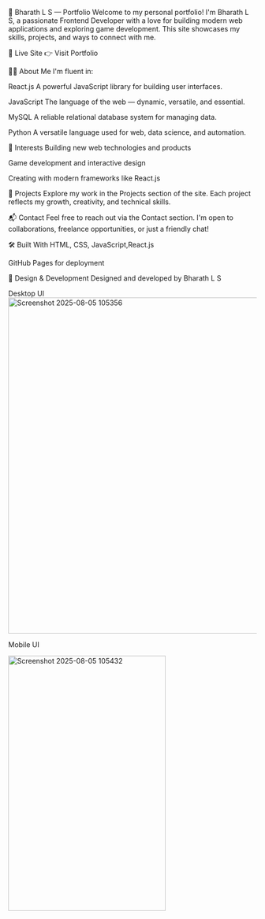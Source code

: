 💼 Bharath L S — Portfolio
Welcome to my personal portfolio! I'm Bharath L S, a passionate Frontend Developer with a love for building modern web applications and exploring game development. This site showcases my skills, projects, and ways to connect with me.

🚀 Live Site
👉 Visit Portfolio

👨‍💻 About Me
I'm fluent in:

React.js A powerful JavaScript library for building user interfaces.

JavaScript The language of the web — dynamic, versatile, and essential.

MySQL A reliable relational database system for managing data.

Python A versatile language used for web, data science, and automation.

🧠 Interests
Building new web technologies and products

Game development and interactive design

Creating with modern frameworks like React.js

📂 Projects
Explore my work in the Projects section of the site. Each project reflects my growth, creativity, and technical skills.

📬 Contact
Feel free to reach out via the Contact section. I'm open to collaborations, freelance opportunities, or just a friendly chat!

🛠️ Built With
HTML, CSS, JavaScript,React.js

GitHub Pages for deployment

🎨 Design & Development
Designed and developed by Bharath L S


Desktop UI  
<img width="1396" height="682" alt="Screenshot 2025-08-05 105356" src="https://github.com/user-attachments/assets/7415a2f7-6d95-4e74-87cc-e41e8606237f" />

Mobile UI

<img width="319" height="518" alt="Screenshot 2025-08-05 105432" src="https://github.com/user-attachments/assets/27543a94-f200-4469-9574-f0d64d0f7ff1" />


